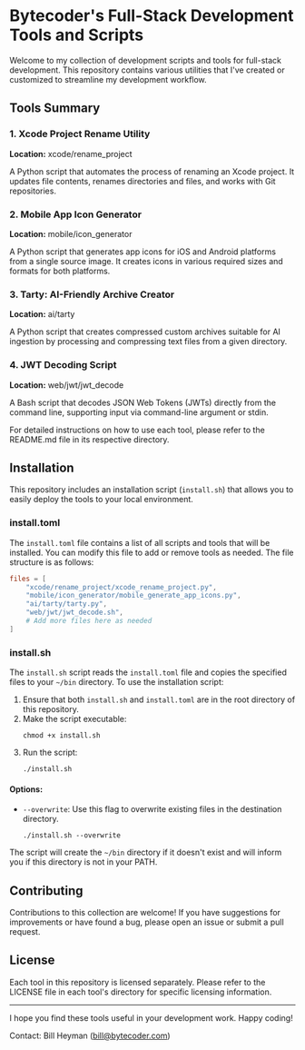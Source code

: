 # Bytecoder's Full-Stack Development Tools and Scripts

Welcome to my collection of development scripts and tools for full-stack development. This repository contains various utilities that I've created or customized to streamline my development workflow.

## Tools Summary

### 1. Xcode Project Rename Utility
**Location:** xcode/rename_project

A Python script that automates the process of renaming an Xcode project. It updates file contents, renames directories and files, and works with Git repositories.

### 2. Mobile App Icon Generator
**Location:** mobile/icon_generator

A Python script that generates app icons for iOS and Android platforms from a single source image. It creates icons in various required sizes and formats for both platforms.

### 3. Tarty: AI-Friendly Archive Creator
**Location:** ai/tarty

A Python script that creates compressed custom archives suitable for AI ingestion by processing and compressing text files from a given directory.

### 4. JWT Decoding Script
**Location:** web/jwt/jwt_decode

A Bash script that decodes JSON Web Tokens (JWTs) directly from the command line, supporting input via command-line argument or stdin.

For detailed instructions on how to use each tool, please refer to the README.md file in its respective directory.

## Installation

This repository includes an installation script (`install.sh`) that allows you to easily deploy the tools to your local environment.

### install.toml

The `install.toml` file contains a list of all scripts and tools that will be installed. You can modify this file to add or remove tools as needed. The file structure is as follows:

```toml
files = [
    "xcode/rename_project/xcode_rename_project.py",
    "mobile/icon_generator/mobile_generate_app_icons.py",
    "ai/tarty/tarty.py",
    "web/jwt/jwt_decode.sh",
    # Add more files here as needed
]
```

### install.sh

The `install.sh` script reads the `install.toml` file and copies the specified files to your `~/bin` directory. To use the installation script:

1. Ensure that both `install.sh` and `install.toml` are in the root directory of this repository.
2. Make the script executable:
   ```
   chmod +x install.sh
   ```
3. Run the script:
   ```
   ./install.sh
   ```

#### Options:

- `--overwrite`: Use this flag to overwrite existing files in the destination directory.
  ```
  ./install.sh --overwrite
  ```

The script will create the `~/bin` directory if it doesn't exist and will inform you if this directory is not in your PATH.

## Contributing

Contributions to this collection are welcome! If you have suggestions for improvements or have found a bug, please open an issue or submit a pull request.

## License

Each tool in this repository is licensed separately. Please refer to the LICENSE file in each tool's directory for specific licensing information.

---

I hope you find these tools useful in your development work. Happy coding!

Contact: Bill Heyman (bill@bytecoder.com)
